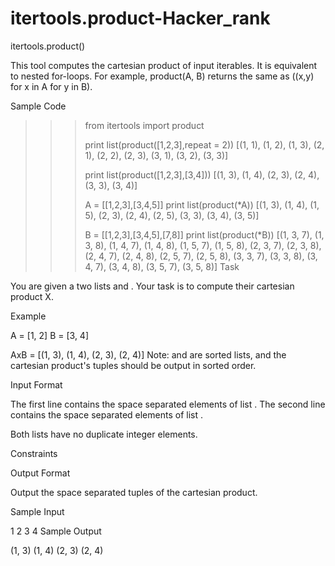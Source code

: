 # itertools.product-Hacker_rank

itertools.product()

This tool computes the cartesian product of input iterables.
It is equivalent to nested for-loops.
For example, product(A, B) returns the same as ((x,y) for x in A for y in B).

Sample Code

>>> from itertools import product
>>>
>>> print list(product([1,2,3],repeat = 2))
[(1, 1), (1, 2), (1, 3), (2, 1), (2, 2), (2, 3), (3, 1), (3, 2), (3, 3)]
>>>
>>> print list(product([1,2,3],[3,4]))
[(1, 3), (1, 4), (2, 3), (2, 4), (3, 3), (3, 4)]
>>>
>>> A = [[1,2,3],[3,4,5]]
>>> print list(product(*A))
[(1, 3), (1, 4), (1, 5), (2, 3), (2, 4), (2, 5), (3, 3), (3, 4), (3, 5)]
>>>
>>> B = [[1,2,3],[3,4,5],[7,8]]
>>> print list(product(*B))
[(1, 3, 7), (1, 3, 8), (1, 4, 7), (1, 4, 8), (1, 5, 7), (1, 5, 8), (2, 3, 7), (2, 3, 8), (2, 4, 7), (2, 4, 8), (2, 5, 7), (2, 5, 8), (3, 3, 7), (3, 3, 8), (3, 4, 7), (3, 4, 8), (3, 5, 7), (3, 5, 8)]
Task

You are given a two lists  and . Your task is to compute their cartesian product X.

Example

A = [1, 2]
B = [3, 4]

AxB = [(1, 3), (1, 4), (2, 3), (2, 4)]
Note:  and  are sorted lists, and the cartesian product's tuples should be output in sorted order.

Input Format

The first line contains the space separated elements of list .
The second line contains the space separated elements of list .

Both lists have no duplicate integer elements.

Constraints


Output Format

Output the space separated tuples of the cartesian product.

Sample Input

 1 2
 3 4
Sample Output

 (1, 3) (1, 4) (2, 3) (2, 4)
